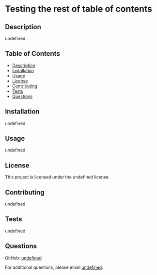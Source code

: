 # Testing the rest of table of contents

## Description
undefined

## Table of Contents
- [Description](#description)
- [Installation](#installation)
- [Usage](#usage)
- [License](#license)
- [Contributing](#contributing)
- [Tests](#tests)
- [Questions](#questions)

## Installation
undefined

## Usage
undefined

## License
This project is licensed under the undefined license.

## Contributing
undefined

## Tests
undefined

## Questions
GitHub: [undefined](https://github.com/undefined)

For additional questions, please email [undefined](mailto:undefined).


